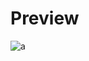 # Preview 
![a](https://github.com/Eazvy/UILibs/blob/main/Librarys/VisualCommand/Screenshot%202023-02-20%20130701.png?raw=true)
